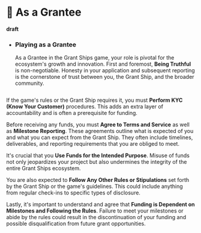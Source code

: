 # 🤖 As a Grantee

**draft**

*   ### Playing as a Grantee

    As a Grantee in the Grant Ships game, your role is pivotal for the ecosystem's growth and innovation. First and foremost, **Being Truthful** is non-negotiable. Honesty in your application and subsequent reporting is the cornerstone of trust between you, the Grant Ship, and the broader community.

<figure><img src="../.gitbook/assets/grantee_portrait.png" alt=""><figcaption></figcaption></figure>

If the game's rules or the Grant Ship requires it, you must **Perform KYC (Know Your Customer)** procedures. This adds an extra layer of accountability and is often a prerequisite for funding.

Before receiving any funds, you must **Agree to Terms and Service** as well as **Milestone Reporting**. These agreements outline what is expected of you and what you can expect from the Grant Ship. They often include timelines, deliverables, and reporting requirements that you are obliged to meet.

It's crucial that you **Use Funds for the Intended Purpose**. Misuse of funds not only jeopardizes your project but also undermines the integrity of the entire Grant Ships ecosystem.

You are also expected to **Follow Any Other Rules or Stipulations** set forth by the Grant Ship or the game's guidelines. This could include anything from regular check-ins to specific types of disclosure.

Lastly, it's important to understand and agree that **Funding is Dependent on Milestones and Following the Rules**. Failure to meet your milestones or abide by the rules could result in the discontinuation of your funding and possible disqualification from future grant opportunities.
